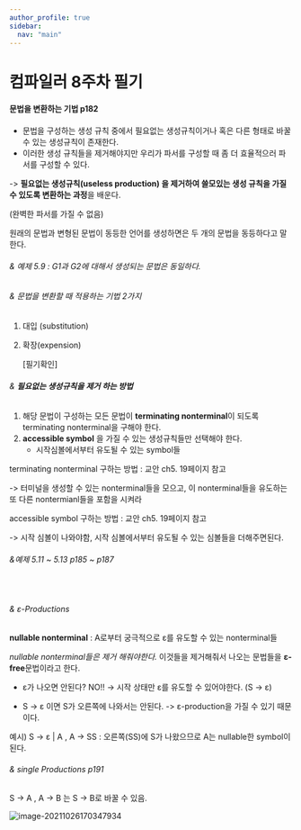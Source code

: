 ```yaml
---
author_profile: true
sidebar:
  nav: "main"
---
```



# 컴파일러 8주차 필기

#### 문법을 변환하는 기법 p182

- 문법을 구성하는 생성 규칙 중에서 필요없는 생성규칙이거나 혹은 다른 형태로 바꿀수 있는 생성규칙이 존재한다.
- 이러한 생성 규칙들을 제거해야지만 우리가 파서를 구성할 때 좀 더 효율적으러 파서를 구성할 수 있다.

-> **필요없는 생성규칙(useless production) 을 제거하여  쓸모있는 생성 규칙을 가질 수 있도록 변환하는 과정**을 배운다.

(완벽한 파서를 가질 수 없음)

원래의 문법과 변형된 문법이 동등한 언어를 생성하면은 두 개의 문법을 동등하다고 말한다.



###### & 예제 5.9 : G1과 G2에 대해서 생성되는 문법은 동일하다.



###### & 문법을 변환할 때 적용하는 기법 2가지

1. 대입 (substitution)

2. 확장(expension) 

   [필기확인]



###### & **필요없는 생성규칙을 제거 하는 방법**

1. 해당 문법이 구성하는 모든 문법이 **terminating nonterminal**이 되도록 terminating nonterminal을 구해야 한다.
2. **accessible symbol** 을 가질 수 있는 생성규칙들만 선택해야 한다.
   - 시작심볼에서부터 유도될 수 있는 symbol들

terminating nonterminal 구하는 방법 : 교안 ch5. 19페이지 참고

-> 터미널을 생성할 수 있는 nonterminal들을 모으고, 이 nonterminal들을 유도하는 또 다른 nontermianl들을 포함을 시켜라

accessible symbol 구하는 방법 : 교안 ch5. 19페이지 참고

-> 시작 심볼이 나와야함, 시작 심볼에서부터 유도될 수 있는 심볼들을 더해주면된다.

###### 	&예제 5.11 ~ 5.13  p185 ~ p187 

​	

###### & ε-Productions

**nullable nonterminal** : A로부터 궁극적으로 ε를 유도할 수 있는 nonterminal들

*nullable nonterminal들은 제거 해줘야한다.* 이것들을 제거해줘서 나오는 문법들을 **ε-free**문법이라고 한다. 

- ε가 나오면 안된다? NO!! -> 시작 상태만 ε를 유도할 수 있어야한다. (S -> ε)

- S -> ε 이면 S가 오른쪽에 나와서는 안된다. -> ε-production을 가질 수 있기 때문이다.

예시) S -> ε | A , A -> SS  : 오른쪽(SS)에 S가 나왔으므로 A는 nullable한 symbol이 된다. 

 

###### & single Productions p191

S -> A , A -> B 는 S -> B로 바꿀 수 있음.

![image-20211026170347934](C:\Users\whdgu\AppData\Roaming\Typora\typora-user-images\image-20211026170347934.png)
